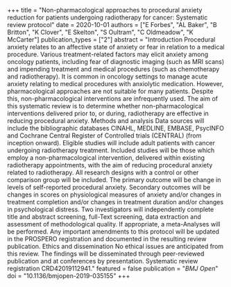 +++
title = "Non-pharmacological approaches to procedural anxiety reduction for patients undergoing radiotherapy for cancer: Systematic review protocol"
date = 2020-10-01
authors = ["E Forbes", "AL Baker", "B Britton", "K Clover", "E Skelton", "S Oultram", "C Oldmeadow", "K McCarter"]
publication_types = ["2"]
abstract = "Introduction Procedural anxiety relates to an affective state of anxiety or fear in relation to a medical procedure. Various treatment-related factors may elicit anxiety among oncology patients, including fear of diagnostic imaging (such as MRI scans) and impending treatment and medical procedures (such as chemotherapy and radiotherapy). It is common in oncology settings to manage acute anxiety relating to medical procedures with anxiolytic medication. However, pharmacological approaches are not suitable for many patients. Despite this, non-pharmacological interventions are infrequently used. The aim of this systematic review is to determine whether non-pharmacological interventions delivered prior to, or during, radiotherapy are effective in reducing procedural anxiety. Methods and analysis Data sources will include the bibliographic databases CINAHL, MEDLINE, EMBASE, PsycINFO and Cochrane Central Register of Controlled trials (CENTRAL) (from inception onward). Eligible studies will include adult patients with cancer undergoing radiotherapy treatment. Included studies will be those which employ a non-pharmacological intervention, delivered within existing radiotherapy appointments, with the aim of reducing procedural anxiety related to radiotherapy. All research designs with a control or other comparison group will be included. The primary outcome will be change in levels of self-reported procedural anxiety. Secondary outcomes will be changes in scores on physiological measures of anxiety and/or changes in treatment completion and/or changes in treatment duration and/or changes in psychological distress. Two investigators will independently complete title and abstract screening, full-Text screening, data extraction and assessment of methodological quality. If appropriate, a meta-Analyses will be performed. Any important amendments to this protocol will be updated in the PROSPERO registration and documented in the resulting review publication. Ethics and dissemination No ethical issues are anticipated from this review. The findings will be disseminated through peer-reviewed publication and at conferences by presentation. Systematic review registration CRD42019112941."
featured = false
publication = "*BMJ Open*"
doi = "10.1136/bmjopen-2019-035155"
+++

